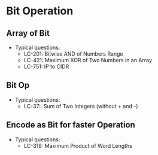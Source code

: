 # Bit Operation

## Array of Bit
- Typical questions:
	- LC-201: Bitwise AND of Numbers Range
	- LC-421: Maximum XOR of Two Numbers in an Array
	- LC-751: IP to CIDR

## Bit Op
- Typical questions:
	- LC-37:. Sum of Two Integers (without + and -)

## Encode as Bit for faster Operation
- Typical questions:
	- LC-318: Maximum Product of Word Lengths
